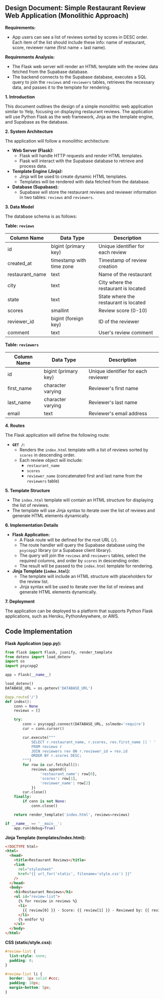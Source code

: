 ## Design Document: Simple Restaurant Review Web Application (Monolithic Approach)

**Requirements:**

- App users can see a list of reviews sorted by scores in DESC order. Each item of the list should include these info: name of restaurant, score, reviewer name (first name + last name).

**Requirements Analysis:**

- The Flask web server will render an HTML template with the review data fetched from the Supabase database.
- The backend connects to the Supabase database, executes a SQL query to join the `reviews` and `reviewers` tables, retrieves the necessary data, and passes it to the template for rendering.

**1. Introduction**

This document outlines the design of a simple monolithic web application similar to Yelp, focusing on displaying restaurant reviews. The application will use Python Flask as the web framework, Jinja as the template engine, and Supabase as the database.

**2. System Architecture**

The application will follow a monolithic architecture:

- **Web Server (Flask):**
  - Flask will handle HTTP requests and render HTML templates.
  - Flask will interact with the Supabase database to retrieve and process data.
- **Template Engine (Jinja):**
  - Jinja will be used to create dynamic HTML templates.
  - Templates will be rendered with data fetched from the database.
- **Database (Supabase):**
  - Supabase will store the restaurant reviews and reviewer information in two tables: `reviews` and `reviewers`.

**3. Data Model**

The database schema is as follows:

**Table: `reviews`**

| Column Name     | Data Type                | Description                           |
| --------------- | ------------------------ | ------------------------------------- |
| id              | bigint (primary key)     | Unique identifier for each review     |
| created_at      | timestamp with time zone | Timestamp of review creation          |
| restaurant_name | text                     | Name of the restaurant                |
| city            | text                     | City where the restaurant is located  |
| state           | text                     | State where the restaurant is located |
| scores          | smallint                 | Review score (0-10)                   |
| reviewer_id     | bigint (foreign key)     | ID of the reviewer                    |
| comment         | text                     | User's review comment                 |

**Table: `reviewers`**

| Column Name | Data Type            | Description                         |
| ----------- | -------------------- | ----------------------------------- |
| id          | bigint (primary key) | Unique identifier for each reviewer |
| first_name  | character varying    | Reviewer's first name               |
| last_name   | character varying    | Reviewer's last name                |
| email       | text                 | Reviewer's email address            |

**4. Routes**

The Flask application will define the following route:

- **`GET /`:**
  - Renders the `index.html` template with a list of reviews sorted by `scores` in descending order.
  - Each review object will include:
    - `restaurant_name`
    - `scores`
    - `reviewer_name` (concatenated first and last name from the `reviewers` table)

**5. Template Structure**

- The `index.html` template will contain an HTML structure for displaying the list of reviews.
- The template will use Jinja syntax to iterate over the list of reviews and generate HTML elements dynamically.

**6. Implementation Details**

- **Flask Application:**
  - A Flask route will be defined for the root URL (`/`).
  - The route handler will query the Supabase database using the `psycopg2` library (or a Supabase client library).
  - The query will join the `reviews` and `reviewers` tables, select the required columns, and order by `scores` in descending order.
  - The result will be passed to the `index.html` template for rendering.
- **Jinja Template (`index.html`):**
  - The template will include an HTML structure with placeholders for the review list.
  - Jinja syntax will be used to iterate over the list of reviews and generate HTML elements dynamically.

**7. Deployment**

The application can be deployed to a platform that supports Python Flask applications, such as Heroku, PythonAnywhere, or AWS.

## Code Implementation

**Flask Application (app.py):**

```python
from flask import Flask, jsonify, render_template
from dotenv import load_dotenv
import os
import psycopg2

app = Flask(__name__)

load_dotenv()
DATABASE_URL = os.getenv('DATABASE_URL')

@app.route('/')
def index():
    conn = None
    reviews = []

    try:
        conn = psycopg2.connect(DATABASE_URL, sslmode='require')
        cur = conn.cursor()

        cur.execute("""
            SELECT r.restaurant_name, r.scores, rev.first_name || ' ' || rev.last_name AS reviewer_name
            FROM reviews r
            JOIN reviewers rev ON r.reviewer_id = rev.id
            ORDER BY r.scores DESC;
        """)
        for row in cur.fetchall():
            reviews.append({
                'restaurant_name': row[0],
                'scores': row[1],
                'reviewer_name': row[2]
            })
        cur.close()
    finally:
        if conn is not None:
            conn.close()

    return render_template('index.html', reviews=reviews)

if __name__ == '__main__':
    app.run(debug=True)
```

**Jinja Template (templates/index.html):**

```html
<!DOCTYPE html>
<html>
  <head>
    <title>Restaurant Reviews</title>
    <link
      rel="stylesheet"
      href="{{ url_for('static', filename='style.css') }}"
    />
  </head>
  <body>
    <h1>Restaurant Reviews</h1>
    <ul id="review-list">
      {% for review in reviews %}
      <li>
        {{ review[0] }} - Score: {{ review[1] }} - Reviewed by: {{ review[2] }}
      </li>
      {% endfor %}
    </ul>
  </body>
</html>
```

**CSS (static/style.css):**

```css
#review-list {
  list-style: none;
  padding: 0;
}

#review-list li {
  border: 1px solid #ccc;
  padding: 10px;
  margin-bottom: 5px;
}
```
